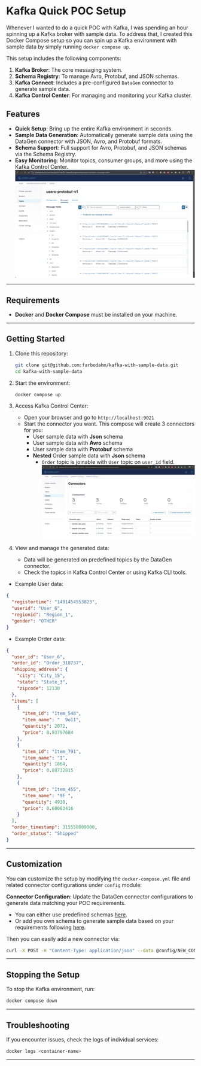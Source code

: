 # Kafka Quick POC Setup

Whenever I wanted to do a quick POC with Kafka, I was spending an hour spinning up a Kafka broker with sample data. To address that, I created this Docker Compose setup so you can spin up a Kafka environment with sample data by simply running `docker compose up`.

This setup includes the following components:

1. **Kafka Broker**: The core messaging system.
2. **Schema Registry**: To manage Avro, Protobuf, and JSON schemas.
3. **Kafka Connect**: Includes a pre-configured `DataGen` connector to generate sample data.
4. **Kafka Control Center**: For managing and monitoring your Kafka cluster.

## Features

- **Quick Setup**: Bring up the entire Kafka environment in seconds.
- **Sample Data Generation**: Automatically generate sample data using the DataGen connector with JSON, Avro, and Protobuf formats.
- **Schema Support**: Full support for Avro, Protobuf, and JSON schemas via the Schema Registry.
- **Easy Monitoring**: Monitor topics, consumer groups, and more using the Kafka Control Center.
![AvailableConnectors](./assets/sample_data.png)

---

## Requirements

- **Docker** and **Docker Compose** must be installed on your machine.

---

## Getting Started

1. Clone this repository:
    
    ```bash
    git clone git@github.com:farbodahm/kafka-with-sample-data.git
    cd kafka-with-sample-data
    ```
    
2. Start the environment:
    
    ```bash
    docker compose up
    ```
    
3. Access Kafka Control Center:
    - Open your browser and go to `http://localhost:9021`
    - Start the connector you want. This compose  will create 3 connectors for you:
      - User sample data with **Json** schema
      - User sample data with **Avro** schema
      - User sample data with **Protobuf** schema
      - **Nested** Order sample data with **Json** schema
        - `Order` topic is joinable with `User` topic on `user_id` field.
      ![AvailableConnectors](./assets/connectors.png)
4. View and manage the generated data:
    - Data will be generated on predefined topics by the DataGen connector.
    - Check the topics in Kafka Control Center or using Kafka CLI tools.

- Example User data:
```json
{
  "registertime": "1491454553823",
  "userid": "User_6",
  "regionid": "Region_1",
  "gender": "OTHER"
}
```

- Example Order data:
```json
{
  "user_id": "User_6",
  "order_id": "Order_318737",
  "shipping_address": {
    "city": "City_15",
    "state": "State_3",
    "zipcode": 12130
  },
  "items": [
    {
      "item_id": "Item_548",
      "item_name": "  9o11",
      "quantity": 2072,
      "price": 0.93797684
    },
    {
      "item_id": "Item_791",
      "item_name": "I",
      "quantity": 1864,
      "price": 0.88732815
    },
    {
      "item_id": "Item_455",
      "item_name": "9F ",
      "quantity": 4930,
      "price": 0.60063416
    }
  ],
  "order_timestamp": 315558009000,
  "order_status": "Shipped"
}
```

---

## Customization

You can customize the setup by modifying the `docker-compose.yml` file and related connector configurations under `config` module:

**Connector Configuration**: Update the DataGen connector configurations to generate data matching your POC requirements.

- You can either use predefined schemas [here](https://github.com/confluentinc/kafka-connect-datagen/tree/master/config).
- Or add you own schema to generate sample data based on your requirements following [here](https://github.com/confluentinc/kafka-connect-datagen/tree/master/config).

Then you can easily add a new connector via:
```bash
curl -X POST -H "Content-Type: application/json" --data @config/NEW_CONFIG.json http://localhost:8083/connectors
```

---

## Stopping the Setup

To stop the Kafka environment, run:

```bash
docker compose down
```

---

## Troubleshooting

If you encounter issues, check the logs of individual services:

```bash
docker logs <container-name>
```

---
